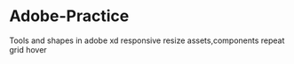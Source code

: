 # Adobe-Practice

Tools and shapes in adobe xd
responsive resize
assets,components
repeat grid
hover
